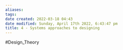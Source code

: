 ```yaml
---
aliases: 
tags: 
date created: 2022-03-18 04:43
date modified: Sunday, April 17th 2022, 6:43:47 pm
title: 4 - Systems approaches to designing
---
```


#Design_Theory
